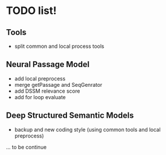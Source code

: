# TODO list!
## Tools
  - split common and local process tools
## Neural Passage Model
  - add local preprocess
  - merge getPassage and SeqGenrator
  - add DSSM relevance score
  - add for loop evaluate
## Deep Structured Semantic Models
  - backup and new coding style (using common tools and local preprocess)
 
... to be continue
